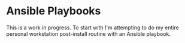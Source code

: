 # Ansible Playbooks

This is a work in progress. To start with I'm attempting to do my entire
personal workstation post-install routine with an Ansible playbook.

